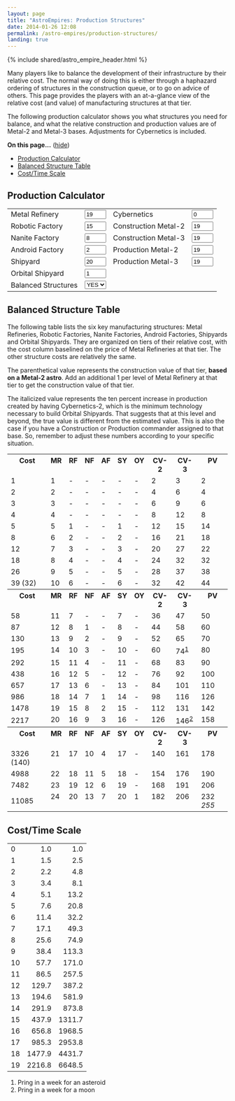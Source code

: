 ```yaml
---
layout: page
title: "AstroEmpires: Production Structures"
date: 2014-01-26 12:08
permalink: /astro-empires/production-structures/
landing: true
---
```

{% include shared/astro_empire_header.html %}

Many players like to balance the development of their infrastructure by
their relative cost. The  normal way of doing this is either through a
haphazard ordering of structures in the construction queue, or to go on
advice of others. This page provides the players with an at-a-glance
view of the relative cost (and value) of manufacturing structures at
that tier.


The following production calculator shows you what structures you need
for balance, and what the relative construction and production values
are of Metal-2 and Metal-3 bases. Adjustments for Cybernetics is
included.

<div class='toc'>
  <a name='toc' id='toc'></a><b>On this page...</b> (<a id="tocidtog" href="javascript:toggle('tocid');">hide</a>)<ul class='toc' id='tocid'><li><a href='#toc1'>Production Calculator</a></li><li><a href='#toc2'>Balanced Structure Table</a></li><li><a href='#toc3'>Cost/Time Scale</a></li></ul></div>

<h2><a name='toc1' id='toc1'></a>Production Calculator</h2>

<form id='prod' method='post'>
<table class='table table-condensed' ><tr>
  <td> Metal Refinery </td>
  <td> <input type='text' name='MF' value='19' id='MF' class='inputbox' size='3' /> </td>
  <td> Cybernetics </td>
  <td> <input type='text' name='CY' value='0' id='CY' class='inputbox' size='3' /> </td>
</tr>
<tr>
  <td> Robotic Factory </td>
  <td> <input type='text' name='RF' value='15' id='RF' class='inputbox' size='3' /> </td>
  <td> Construction Metal-2 </td>
  <td> <input type='text' name='CM2' value='19' id='CM2' class='inputbox' size='3' /> </td>
</tr>
<tr>
  <td> Nanite Factory </td>
  <td> <input type='text' name='NF' value='8' id='NF' class='inputbox' size='3' /> </td>
  <td> Construction Metal-3 </td>
  <td> <input type='text' name='CM3' value='19' id='CM3' class='inputbox' size='3' /> </td>
</tr>
<tr>
  <td> Android Factory </td>
  <td> <input type='text' name='AF' value='2' id='AF' class='inputbox' size='3' /> </td>
  <td> Production Metal-2 </td>
  <td> <input type='text' name='PM2' value='19' id='PM2' class='inputbox' size='3' /> </td>
</tr>
<tr>
  <td> Shipyard </td>
  <td> <input type='text' name='SY' value='20' id='SY' class='inputbox' size='3' /> </td>
  <td> Production Metal-3 </td>
  <td> <input type='text' name='PM3' value='19' id='PM3' class='inputbox' size='3' /> </td>
</tr>
<tr>
  <td> Orbital Shipyard </td>
  <td> <input type='text' name='OSY' value='1' id='OSY' class='inputbox' size='3' /> </td>
</tr>
<tr>
  <td> Balanced Structures </td>
  <td>
    <select name='BAL' id='balanced' class='inputbox'>
      <option value='1' selected='selected'>YES</option>
      <option value='0'>NO</option>
    </select>
  </td>
</tr>
</table>
</form>

<h2><a name='toc2' id='toc2'></a>Balanced Structure Table</h2>

The following table lists the six key manufacturing structures: Metal Refineries, Robotic Factories, Nanite Factories, Android Factories, Shipyards and Orbital Shipyards. They are organized on tiers of their relative cost, with the cost column baselined on the price of Metal Refineries at that tier. The other structure costs are relatively the same.

<div class='note' >

The parenthetical value represents the construction value of that tier,
**based on a Metal-2 astro**. Add an additional 1 per level of Metal
Refinery at that tier to get the construction value of that tier.
</div>

The italicized value represents the ten percent increase in production
created by having Cybernetics-2, which is the minimum technology
necessary to build Orbital Shipyards. That suggests that at this level
and beyond, the true value is different from the estimated value. This
is also the case if you have a Construction or Production commander
assigned to that base. So, remember to adjust these numbers according to
your specific situation.

<table class='table table-condensed table-hover'><tr>
  <th valign='top'>Cost </th>
  <th valign='top'>MR </th>
  <th valign='top'>RF </th>
  <th valign='top'>NF </th>
  <th valign='top'>AF </th>
  <th valign='top'>SY </th>
  <th valign='top'>OY </th>
  <th valign='top'>CV-2 </th>
  <th valign='top'>CV-3 </th>
  <th valign='top'>PV </th>
</tr>
<tr>
  <td>1 </td>
  <td class='MR' valign='top'>1 </td>
  <td class='RF' valign='top'>- </td>
  <td class='NF' valign='top'>- </td>
  <td class='AF' valign='top'>- </td>
  <td class='SY' valign='top'>- </td>
  <td class='OY' valign='top'>- </td>
  <td class='CV' valign='top'>2 </td>
  <td class='CV' valign='top'>3 </td>
  <td class='PV' valign='top'>2 </td>
</tr>
<tr>
  <td>2 </td>
  <td class='MR' valign='top'>2 </td>
  <td class='RF' valign='top'>- </td>
  <td class='NF' valign='top'>- </td>
  <td class='AF' valign='top'>- </td>
  <td class='SY' valign='top'>- </td>
  <td class='OY' valign='top'>- </td>
  <td class='CV' valign='top'>4 </td>
  <td class='CV' valign='top'>6 </td>
  <td class='PV' valign='top'>4 </td>
</tr>
<tr>
  <td>3 </td>
  <td class='MR' valign='top'>3 </td>
  <td class='RF' valign='top'>- </td>
  <td class='NF' valign='top'>- </td>
  <td class='AF' valign='top'>- </td>
  <td class='SY' valign='top'>- </td>
  <td class='OY' valign='top'>- </td>
  <td class='CV' valign='top'>6 </td>
  <td class='CV' valign='top'>9 </td>
  <td class='PV' valign='top'>6 </td>
</tr>
<tr>
  <td>4 </td>
  <td class='MR' valign='top'>4 </td>
  <td class='RF' valign='top'>- </td>
  <td class='NF' valign='top'>- </td>
  <td class='AF' valign='top'>- </td>
  <td class='SY' valign='top'>- </td>
  <td class='OY' valign='top'>- </td>
  <td class='CV' valign='top'>8 </td>
  <td class='CV' valign='top'>12 </td>
  <td class='PV' valign='top'>8 </td>
</tr>
<tr>
  <td>5 </td>
  <td class='MR' valign='top'>5 </td>
  <td class='RF' valign='top'>1 </td>
  <td class='NF' valign='top'>- </td>
  <td class='AF' valign='top'>- </td>
  <td class='SY' valign='top'>1 </td>
  <td class='OY' valign='top'>- </td>
  <td class='CV' valign='top'>12 </td>
  <td class='CV' valign='top'>15 </td>
  <td class='PV' valign='top'>14 </td>
</tr>
<tr>
  <td>8 </td>
  <td class='MR' valign='top'>6 </td>
  <td class='RF' valign='top'>2 </td>
  <td class='NF' valign='top'>- </td>
  <td class='AF' valign='top'>- </td>
  <td class='SY' valign='top'>2 </td>
  <td class='OY' valign='top'>- </td>
  <td class='CV' valign='top'>16 </td>
  <td class='CV' valign='top'>21 </td>
  <td class='PV' valign='top'>18 </td>
</tr>
<tr>
  <td>12 </td>
  <td class='MR' valign='top'>7 </td>
  <td class='RF' valign='top'>3 </td>
  <td class='NF' valign='top'>- </td>
  <td class='AF' valign='top'>- </td>
  <td class='SY' valign='top'>3 </td>
  <td class='OY' valign='top'>- </td>
  <td class='CV' valign='top'>20 </td>
  <td class='CV' valign='top'>27 </td>
  <td class='PV' valign='top'>22 </td>
</tr>
<tr>
  <td>18 </td>
  <td class='MR' valign='top'>8 </td>
  <td class='RF' valign='top'>4 </td>
  <td class='NF' valign='top'>- </td>
  <td class='AF' valign='top'>- </td>
  <td class='SY' valign='top'>4 </td>
  <td class='OY' valign='top'>- </td>
  <td class='CV' valign='top'>24 </td>
  <td class='CV' valign='top'>32 </td>
  <td class='PV' valign='top'>32 </td>
</tr>
<tr>
  <td>26 </td>
  <td class='MR' valign='top'>9 </td>
  <td class='RF' valign='top'>5 </td>
  <td class='NF' valign='top'>- </td>
  <td class='AF' valign='top'>- </td>
  <td class='SY' valign='top'>5 </td>
  <td class='OY' valign='top'>- </td>
  <td class='CV' valign='top'>28 </td>
  <td class='CV' valign='top'>37 </td>
  <td class='PV' valign='top'>38 </td>
</tr>
<tr>
  <td>39 (32) </td>
  <td class='MR' valign='top'>10 </td>
  <td class='RF' valign='top'>6 </td>
  <td class='NF' valign='top'>- </td>
  <td class='AF' valign='top'>- </td>
  <td class='SY' valign='top'>6 </td>
  <td class='OY' valign='top'>- </td>
  <td class='CV' valign='top'>32 </td>
  <td class='CV' valign='top'>42 </td>
  <td class='PV' valign='top'>44 </td>
</tr>
<tr>
  <th valign='top'>Cost </th>
  <th valign='top'>MR </th>
  <th valign='top'>RF </th>
  <th valign='top'>NF </th>
  <th valign='top'>AF </th>
  <th valign='top'>SY </th>
  <th valign='top'>OY </th>
  <th valign='top'>CV-2 </th>
  <th valign='top'>CV-3 </th>
  <th valign='top'>PV </th>
</tr>
<tr>
  <td>58 </td>
  <td class='MR' valign='top'>11 </td>
  <td class='RF' valign='top'>7 </td>
  <td class='NF' valign='top'>- </td>
  <td class='AF' valign='top'>- </td>
  <td class='SY' valign='top'>7 </td>
  <td class='OY' valign='top'>- </td>
  <td class='CV' valign='top'>36 </td>
  <td class='CV' valign='top'>47 </td>
  <td class='PV' valign='top'>50 </td>
</tr>
<tr>
  <td>87 </td>
  <td class='MR' valign='top'>12 </td>
  <td class='RF' valign='top'>8 </td>
  <td class='NF' valign='top'>1 </td>
  <td class='AF' valign='top'>- </td>
  <td class='SY' valign='top'>8 </td>
  <td class='OY' valign='top'>- </td>
  <td class='CV' valign='top'>44 </td>
  <td class='CV' valign='top'>58 </td>
  <td class='PV' valign='top'>60 </td>
</tr>
<tr>
  <td>130 </td>
  <td class='MR' valign='top'>13 </td>
  <td class='RF' valign='top'>9 </td>
  <td class='NF' valign='top'>2 </td>
  <td class='AF' valign='top'>- </td>
  <td class='SY' valign='top'>9 </td>
  <td class='OY' valign='top'>- </td>
  <td class='CV' valign='top'>52 </td>
  <td class='CV' valign='top'>65 </td>
  <td class='PV' valign='top'>70 </td>
</tr>
<tr>
  <td>195 </td>
  <td class='MR' valign='top'>14 </td>
  <td class='RF' valign='top'>10 </td>
  <td class='NF' valign='top'>3 </td>
  <td class='AF' valign='top'>- </td>
  <td class='SY' valign='top'>10 </td>
  <td class='OY' valign='top'>- </td>
  <td class='CV' valign='top'>60 </td>
  <td class='CV' valign='top'>74<sup><a href='#fn-1'>1</a></sup> </td>
  <td class='PV' valign='top'>80 </td>
</tr>
<tr>
  <td>292 </td>
  <td class='MR' valign='top'>15 </td>
  <td class='RF' valign='top'>11 </td>
  <td class='NF' valign='top'>4 </td>
  <td class='AF' valign='top'>- </td>
  <td class='SY' valign='top'>11 </td>
  <td class='OY' valign='top'>- </td>
  <td class='CV' valign='top'>68 </td>
  <td class='CV' valign='top'>83 </td>
  <td class='PV' valign='top'>90 </td>
</tr>
<tr>
  <td>438 </td>
  <td class='MR' valign='top'>16 </td>
  <td class='RF' valign='top'>12 </td>
  <td class='NF' valign='top'>5 </td>
  <td class='AF' valign='top'>- </td>
  <td class='SY' valign='top'>12 </td>
  <td class='OY' valign='top'>- </td>
  <td class='CV' valign='top'>76 </td>
  <td class='CV' valign='top'>92 </td>
  <td class='PV' valign='top'>100 </td>
</tr>
<tr>
  <td>657 </td>
  <td class='MR' valign='top'>17 </td>
  <td class='RF' valign='top'>13 </td>
  <td class='NF' valign='top'>6 </td>
  <td class='AF' valign='top'>- </td>
  <td class='SY' valign='top'>13 </td>
  <td class='OY' valign='top'>- </td>
  <td class='CV' valign='top'>84 </td>
  <td class='CV' valign='top'>101 </td>
  <td class='PV' valign='top'>110 </td>
</tr>
<tr>
  <td>986 </td>
  <td class='MR' valign='top'>18 </td>
  <td class='RF' valign='top'>14 </td>
  <td class='NF' valign='top'>7 </td>
  <td class='AF' valign='top'>1 </td>
  <td class='SY' valign='top'>14 </td>
  <td class='OY' valign='top'>- </td>
  <td class='CV' valign='top'>98 </td>
  <td class='CV' valign='top'>116 </td>
  <td class='PV' valign='top'>126 </td>
</tr>
<tr>
  <td>1478 </td>
  <td class='MR' valign='top'>19 </td>
  <td class='RF' valign='top'>15 </td>
  <td class='NF' valign='top'>8 </td>
  <td class='AF' valign='top'>2 </td>
  <td class='SY' valign='top'>15 </td>
  <td class='OY' valign='top'>- </td>
  <td class='CV' valign='top'>112 </td>
  <td class='CV' valign='top'>131 </td>
  <td class='PV' valign='top'>142 </td>
</tr>
<tr>
  <td>2217 </td>
  <td class='MR' valign='top'>20 </td>
  <td class='RF' valign='top'>16 </td>
  <td class='NF' valign='top'>9 </td>
  <td class='AF' valign='top'>3 </td>
  <td class='SY' valign='top'>16 </td>
  <td class='OY' valign='top'>- </td>
  <td class='CV' valign='top'>126 </td>
  <td class='CV' valign='top'>146<sup><a href='#fn-2'>2</a></sup> </td>
  <td class='PV' valign='top'>158 </td>
</tr>
<tr>
  <th valign='top'>Cost</th>
  <th valign='top'>MR </th>
  <th valign='top'>RF </th>
  <th valign='top'>NF </th>
  <th valign='top'>AF </th>
  <th valign='top'>SY </th>
  <th valign='top'>OY </th>
  <th valign='top'>CV-2 </th>
  <th valign='top'>CV-3 </th>
  <th valign='top'>PV </th>
</tr>
<tr>
  <td>3326 (140) </td>
  <td class='MR' valign='top'>21 </td>
  <td class='RF' valign='top'>17 </td>
  <td class='NF' valign='top'>10 </td>
  <td class='AF' valign='top'>4 </td>
  <td class='SY' valign='top'>17 </td>
  <td class='OY' valign='top'>- </td>
  <td class='CV' valign='top'>140 </td>
  <td class='CV' valign='top'>161 </td>
  <td class='PV' valign='top'>178 </td>
</tr>
<tr>
  <td>4988 </td>
  <td class='MR' valign='top'>22 </td>
  <td class='RF' valign='top'>18 </td>
  <td class='NF' valign='top'>11 </td>
  <td class='AF' valign='top'>5 </td>
  <td class='SY' valign='top'>18 </td>
  <td class='OY' valign='top'>- </td>
  <td class='CV' valign='top'>154 </td>
  <td class='CV' valign='top'>176 </td>
  <td class='PV' valign='top'>190 </td>
</tr>
<tr>
  <td>7482 </td>
  <td class='MR' valign='top'>23 </td>
  <td class='RF' valign='top'>19 </td>
  <td class='NF' valign='top'>12 </td>
  <td class='AF' valign='top'>6 </td>
  <td class='SY' valign='top'>19 </td>
  <td class='OY' valign='top'>- </td>
  <td class='CV' valign='top'>168 </td>
  <td class='CV' valign='top'>191 </td>
  <td class='PV' valign='top'>206 </td>
</tr>
<tr>
  <td>11085 </td>
  <td class='MR' valign='top'>24 </td>
  <td class='RF' valign='top'>20 </td>
  <td class='NF' valign='top'>13 </td>
  <td class='AF' valign='top'>7 </td>
  <td class='SY' valign='top'>20 </td>
  <td class='OY' valign='top'>1 </td>
  <td class='CV' valign='top'>182 </td>
  <td class='CV' valign='top'>206 </td>
  <td class='PV' valign='top'>232 <em>255</em> </td>
</tr>
</table>

<h2><a name='toc3' id='toc3'></a>Cost/Time Scale</h2>
<table class='table table-condensed table-hover'>
  <tr><td>0</td><td align='right'>1.0</td><td align='right'>1.0</td></tr>
  <tr><td>1</td><td align='right'>1.5</td><td align='right'>2.5</td></tr>
  <tr><td>2</td><td align='right'>2.2</td><td align='right'>4.8</td></tr>
  <tr><td>3</td><td align='right'>3.4</td><td align='right'>8.1</td></tr>
  <tr><td>4</td><td align='right'>5.1</td><td align='right'>13.2</td></tr>
  <tr><td>5</td><td align='right'>7.6</td><td align='right'>20.8</td></tr>
  <tr><td>6</td><td align='right'>11.4</td><td align='right'>32.2</td></tr>
  <tr><td>7</td><td align='right'>17.1</td><td align='right'>49.3</td></tr>
  <tr><td>8</td><td align='right'>25.6</td><td align='right'>74.9</td></tr>
  <tr><td>9</td><td align='right'>38.4</td><td align='right'>113.3</td></tr>
  <tr><td>10</td><td align='right'>57.7</td><td align='right'>171.0</td></tr>
  <tr><td>11</td><td align='right'>86.5</td><td align='right'>257.5</td></tr>
  <tr><td>12</td><td align='right'>129.7</td><td align='right'>387.2</td></tr>
  <tr><td>13</td><td align='right'>194.6</td><td align='right'>581.9</td></tr>
  <tr><td>14</td><td align='right'>291.9</td><td align='right'>873.8</td></tr>
  <tr><td>15</td><td align='right'>437.9</td><td align='right'>1311.7</td></tr>
  <tr><td>16</td><td align='right'>656.8</td><td align='right'>1968.5</td></tr>
  <tr><td>17</td><td align='right'>985.3</td><td align='right'>2953.8</td></tr>
  <tr><td>18</td><td align='right'>1477.9</td><td align='right'>4431.7</td></tr>
  <tr><td>19</td><td align='right'>2216.8</td><td align='right'>6648.5</td></tr>
</table>

<div id='footnotes'>
<ol><li><a name='fn-1' id='fn-1'></a>  Pring in a week for an asteroid
</li><li><a name='fn-2' id='fn-2'></a>  Pring in a week for a moon
</li></ol></div>
